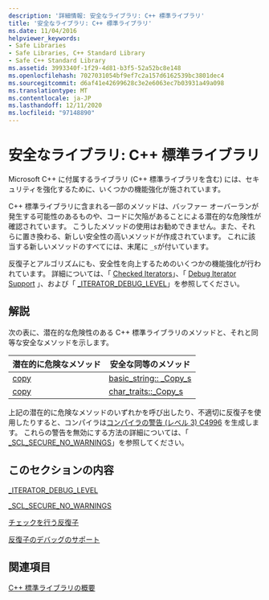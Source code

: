 ```yaml
---
description: '詳細情報: 安全なライブラリ: C++ 標準ライブラリ'
title: '安全なライブラリ: C++ 標準ライブラリ'
ms.date: 11/04/2016
helpviewer_keywords:
- Safe Libraries
- Safe Libraries, C++ Standard Library
- Safe C++ Standard Library
ms.assetid: 3993340f-1f29-4d81-b3f5-52a52bc8e148
ms.openlocfilehash: 7027031054bf9ef7c2a157d6162539bc3801dec4
ms.sourcegitcommit: d6af41e42699628c3e2e6063ec7b03931a49a098
ms.translationtype: MT
ms.contentlocale: ja-JP
ms.lasthandoff: 12/11/2020
ms.locfileid: "97148890"
---
```

# <a name="safe-libraries-c-standard-library"></a>安全なライブラリ: C++ 標準ライブラリ

Microsoft C++ に付属するライブラリ (C++ 標準ライブラリを含む) には、セキュリティを強化するために、いくつかの機能強化が施されています。

C++ 標準ライブラリに含まれる一部のメソッドは、バッファー オーバーランが発生する可能性のあるものや、コードに欠陥があることによる潜在的な危険性が確認されています。 こうしたメソッドの使用はお勧めできません。また、それらに置き換わる、新しい安全性の高いメソッドが作成されています。 これに該当する新しいメソッドのすべてには、末尾に `_s`が付いています。

反復子とアルゴリズムにも、安全性を向上するためのいくつかの機能強化が行われています。 詳細については、「 [Checked Iterators](../standard-library/checked-iterators.md)」、「 [Debug Iterator Support](../standard-library/debug-iterator-support.md) 」、および「 [_ITERATOR_DEBUG_LEVEL](../standard-library/iterator-debug-level.md)」を参照してください。

## <a name="remarks"></a>解説

次の表に、潜在的な危険性のある C++ 標準ライブラリのメソッドと、それと同等な安全なメソッドを示します。

|潜在的に危険なメソッド|安全な同等のメソッド|
|-------------------------------|----------------------|
|[copy](../standard-library/basic-string-class.md#copy)|[basic_string:: _Copy_s](../standard-library/basic-string-class.md#copy_s)|
|[copy](../standard-library/char-traits-struct.md#copy)|[char_traits::_Copy_s](../standard-library/char-traits-struct.md#copy_s)|

上記の潜在的に危険なメソッドのいずれかを呼び出したり、不適切に反復子を使用したりすると、コンパイラは[コンパイラの警告 (レベル 3) C4996](../error-messages/compiler-warnings/compiler-warning-level-3-c4996.md) を生成します。 これらの警告を無効にする方法の詳細については、「 [_SCL_SECURE_NO_WARNINGS](../standard-library/scl-secure-no-warnings.md)」を参照してください。

## <a name="in-this-section"></a>このセクションの内容

[_ITERATOR_DEBUG_LEVEL](../standard-library/iterator-debug-level.md)

[_SCL_SECURE_NO_WARNINGS](../standard-library/scl-secure-no-warnings.md)

[チェックを行う反復子](../standard-library/checked-iterators.md)

[反復子のデバッグのサポート](../standard-library/debug-iterator-support.md)

## <a name="see-also"></a>関連項目

[C++ 標準ライブラリの概要](../standard-library/cpp-standard-library-overview.md)
